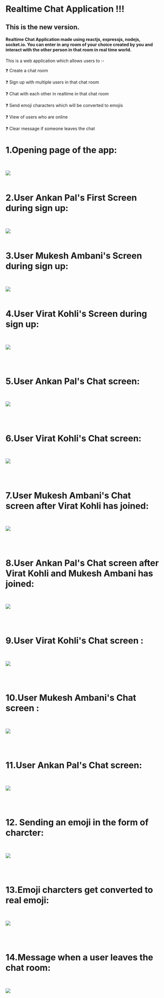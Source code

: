 # Realtime Chat Application !!! 

## This is the new version.
#### Realtime Chat Application made using reactjs, expressjs, nodejs, socket.io. You can enter in any room of your choice created by you and interact with the other person in that room in real time world.

This is a web application which allows users to :-

❓ Create a chat room

❓ Sign up with multiple users in that chat room

❓ Chat with each other in realtime in that chat room

❓ Send emoji characters which will be converted to emojis

❓ View of users who are online

❓ Clear message if someone leaves the chat

# 1.Opening page of the app:

</br>

![](images/image1.png)
</br>
</br>

# 2.User Ankan Pal's First Screen during sign up:

</br>

![](images/image2.png)
</br>
</br>

# 3.User Mukesh Ambani's Screen during sign up:

</br>

![](images/image3.png)
</br>
</br>

# 4.User Virat Kohli's Screen during sign up:

</br>

![](images/image4.png)

</br>
</br>

# 5.User Ankan Pal's Chat screen:

</br>

![](images/image5.png)

</br>
</br>

# 6.User Virat Kohli's Chat screen:

</br>

![](images/image6.png)

</br>
</br>

# 7.User Mukesh Ambani's Chat screen after Virat Kohli has joined:

</br>

![](images/image7.png)

</br>
</br>

# 8.User Ankan Pal's Chat screen after Virat Kohli and Mukesh Ambani has joined:

</br>

![](images/image8.png)

</br>
</br>

# 9.User Virat Kohli's Chat screen :

</br>

![](images/image9.png)

</br>
</br>

# 10.User Mukesh Ambani's Chat screen :

</br>

![](images/image10.png)

</br>
</br>

# 11.User Ankan Pal's Chat screen:

</br>

![](images/image11.png)

</br>
</br>

# 12. Sending an emoji in the form of charcter:

</br>

![](images/image12.png)

</br>
</br>

# 13.Emoji charcters get converted to real emoji:

</br>

![](images/image13.png)

</br>
</br>

# 14.Message when a user leaves the chat room:

</br>

![](images/image14.png)

</br>
</br>
